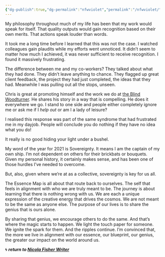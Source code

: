 ```yaml
---
{"dg-publish":true,"dg-permalink":"nfwviolet","permalink":"/nfwviolet/","dgHomeLink":true,"dgPassFrontmatter":false}
---
```



My philosophy throughout much of my life has been that my work would speak for itself. That quality outputs would gain recognition based on their own merits. That actions speak louder than words.

It took me a long time before I learned that this was not the case. I watched colleagues gain plaudits while my efforts went unnoticed. It didn’t seem to matter how much I achieved, it was never sufficient to receive recognition. I found it massively frustrating.

The difference between me and my co-workers? They talked about what they had done. They didn’t leave anything to chance. They flagged up great client feedback, the project they had just completed, the ideas that they had. Meanwhile I was pulling out all the stops, unseen.

Chris is great at promoting himself and the work we do at [the Blind Woodturner](https://theblindwoodturner.co.uk). He shares his story in a way that is compelling. He does it everywhere we go. I stand to one side and people either completely ignore me or ask me if I _help out_ or am I a lady of leisure?

I realised this response was part of the same syndrome that had frustrated me in my dayjob. People will conclude you do nothing if they have no idea what you do!

It really is no good hiding your light under a bushel.

My word of the year for 2021 is Sovereignty. It means I am the captain of my own ship. I’m not dependent on others for their brickbats or bouquets. Given my personal history, it certainly makes sense, and has been one of those hurdles I’ve needed to overcome.

But, also, given where we’re at as a collective, sovereignty is key for us all.

The Essence Map is all about that route back to ourselves. The self that feels in alignment with who we are truly meant to be. The journey is about learning that there is nothing wrong with us. We are each a unique expression of the creative energy that drives the cosmos. We are not meant to be the same as anyone else. The purpose of our lives is to share the genius that is ours alone.

By sharing that genius, we encourage others to do the same. And that’s where the magic starts to happen. We light the touch paper for someone. We ignite the spark for them. And the ripples continue. I’m convinced that, the more we live in alignment with our essence, our blueprint, our genius, the greater our impact on the world around us.

🌀 ***return to [Nicola Fisher Writer](https://booksbeansboots.co.uk/nfwstart/)***
